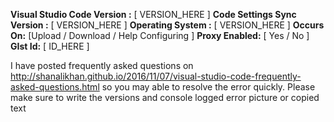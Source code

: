 **Visual Studio Code Version :** [ VERSION_HERE ]
**Code Settings Sync Version :** [ VERSION_HERE ]
**Operating System :** [ VERSION_HERE ]
**Occurs On:** [Upload / Download / Help Configuring ]
**Proxy Enabled:** [ Yes / No ]
**GIst Id:** [ ID_HERE ]

I have posted frequently asked questions on 
http://shanalikhan.github.io/2016/11/07/visual-studio-code-frequently-asked-questions.html 
so you may able to resolve the error quickly. 
Please make sure to write the versions and console logged error picture or copied text

